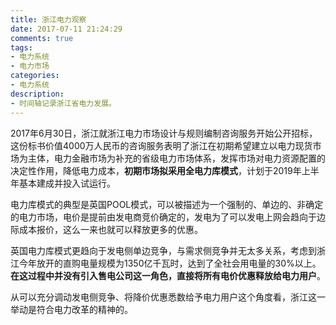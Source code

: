 ```yaml
---
title: 浙江电力观察
date: 2017-07-11 21:24:29
comments: true
tags:
- 电力系统
- 电力市场
categories:
- 电力系统
description:
- 时间轴记录浙江省电力发展。
---
```

2017年6月30日，浙江就浙江电力市场设计与规则编制咨询服务开始公开招标，这份标书价值4000万人民币的咨询服务表明了浙江在初期希望建立以电力现货市场为主体，电力金融市场为补充的省级电力市场体系，发挥市场对电力资源配置的决定性作用，降低电力成本，**初期市场拟采用全电力库模式**，计划于2019年上半年基本建成并投入试运行。

电力库模式的典型是英国POOL模式，可以被描述为一个强制的、单边的、非确定的电力市场，电价是提前由发电商竞价确定的，发电为了可以发电上网会趋向于边际成本报价，这么一来也就可以释放更多的优惠。

英国电力库模式更趋向于发电侧单边竞争，与需求侧竞争并无太多关系，考虑到浙江今年放开的直购电量规模为1350亿千瓦时，达到了全社会用电量的30%以上。**在这过程中并没有引入售电公司这一角色，直接将所有电价优惠释放给电力用户**。

从可以充分调动发电侧竞争、将降价优惠悉数给予电力用户这个角度看，浙江这一举动是符合电力改革的精神的。